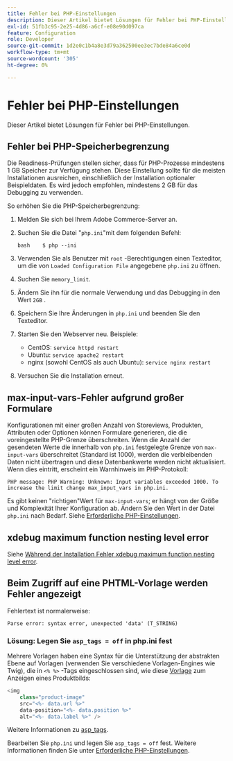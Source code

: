 ```yaml
---
title: Fehler bei PHP-Einstellungen
description: Dieser Artikel bietet Lösungen für Fehler bei PHP-Einstellungen.
exl-id: 51fb3c95-2e25-4d86-a6cf-e08e90d097ca
feature: Configuration
role: Developer
source-git-commit: 1d2e0c1b4a8e3d79a362500ee3ec7bde84a6ce0d
workflow-type: tm+mt
source-wordcount: '305'
ht-degree: 0%

---
```


# Fehler bei PHP-Einstellungen

Dieser Artikel bietet Lösungen für Fehler bei PHP-Einstellungen.

## Fehler bei PHP-Speicherbegrenzung

Die Readiness-Prüfungen stellen sicher, dass für PHP-Prozesse mindestens 1 GB Speicher zur Verfügung stehen. Diese Einstellung sollte für die meisten Installationen ausreichen, einschließlich der Installation optionaler Beispieldaten. Es wird jedoch empfohlen, mindestens 2 GB für das Debugging zu verwenden.

So erhöhen Sie die PHP-Speicherbegrenzung:

1. Melden Sie sich bei Ihrem Adobe Commerce-Server an.
1. Suchen Sie die Datei &quot;`php.ini`&quot;mit dem folgenden Befehl:

   ```
   bash    $ php --ini
   ```

1. Verwenden Sie als Benutzer mit `root` -Berechtigungen einen Texteditor, um die von `Loaded Configuration File` angegebene `php.ini` zu öffnen.
1. Suchen Sie `memory_limit`.
1. Ändern Sie ihn für die normale Verwendung und das Debugging in den Wert `2GB` .
1. Speichern Sie Ihre Änderungen in `php.ini` und beenden Sie den Texteditor.
1. Starten Sie den Webserver neu. Beispiele:

   * CentOS: `service httpd restart`
   * Ubuntu: `service apache2 restart`
   * nginx (sowohl CentOS als auch Ubuntu): `service nginx restart`

1. Versuchen Sie die Installation erneut.

## max-input-vars-Fehler aufgrund großer Formulare

Konfigurationen mit einer großen Anzahl von Storeviews, Produkten, Attributen oder Optionen können Formulare generieren, die die voreingestellte PHP-Grenze überschreiten. Wenn die Anzahl der gesendeten Werte die innerhalb von `php.ini` festgelegte Grenze von `max-input-vars` überschreitet (Standard ist 1000), werden die verbleibenden Daten nicht übertragen und diese Datenbankwerte werden nicht aktualisiert. Wenn dies eintritt, erscheint ein Warnhinweis im PHP-Protokoll:

```terminal
PHP message: PHP Warning: Unknown: Input variables exceeded 1000. To increase the limit change max_input_vars in php.ini.
```

Es gibt keinen &quot;richtigen&quot;Wert für `max-input-vars`; er hängt von der Größe und Komplexität Ihrer Konfiguration ab. Ändern Sie den Wert in der Datei `php.ini` nach Bedarf. Siehe [Erforderliche PHP-Einstellungen](https://devdocs.magento.com/guides/v2.3/install-gde/prereq/php-settings.html).

## xdebug maximum function nesting level error

Siehe [Während der Installation Fehler xdebug maximum function nesting level error](/help/troubleshooting/miscellaneous/installation-xdebug-maximum-function-nesting-level-error.md).

## Beim Zugriff auf eine PHTML-Vorlage werden Fehler angezeigt

Fehlertext ist normalerweise:

```terminal
Parse error: syntax error, unexpected 'data' (T_STRING)
```

### Lösung: Legen Sie `asp_tags = off` in php.ini fest

Mehrere Vorlagen haben eine Syntax für die Unterstützung der abstrakten Ebene auf Vorlagen (verwenden Sie verschiedene Vorlagen-Engines wie Twig), die in `<% %>` -Tags eingeschlossen sind, wie diese [Vorlage](https://github.com/magento/magento2/blob/2.0/app/code/Magento/Catalog/view/adminhtml/templates/product/edit/base_image.phtml) zum Anzeigen eines Produktbilds:

```php
<img
    class="product-image"
    src="<%- data.url %>"
    data-position="<%- data.position %>"
    alt="<%- data.label %>" />
```

Weitere Informationen zu [asp\_tags](http://php.net/manual/en/ini.core.php#ini.asp-tags).

Bearbeiten Sie `php.ini` und legen Sie `asp_tags = off` fest. Weitere Informationen finden Sie unter [Erforderliche PHP-Einstellungen](https://devdocs.magento.com/guides/v2.3/install-gde/prereq/php-settings.html).
